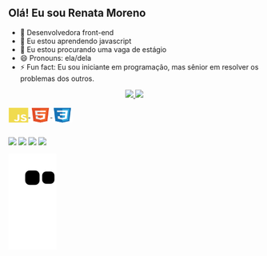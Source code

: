 ## Olá! Eu sou Renata Moreno

- 🔭 Desenvolvedora front-end
- 🌱 Eu estou aprendendo javascript
- 🤔 Eu estou procurando uma vaga de estágio
- 😄 Pronouns: ela/dela
- ⚡ Fun fact: Eu sou iniciante em programação, mas sênior em resolver os problemas dos outros.

<div align="center">
  <a href="https://github.com/Renata-Moreno">
  <img height="180em" src="https://github-readme-stats.vercel.app/api?username=Renata-Moreno&show_icons=true&theme=dark&include_all_commits=true&count_private=true"/>
  <img height="180em" src="https://github-readme-stats.vercel.app/api/top-langs/?username=Renata-Moreno&layout=compact&langs_count=7&theme=dark"/>
</div>

<div style="display: inline_block"><br>
  <img align="center" alt="Renata-Js" height="30" width="40" src="https://raw.githubusercontent.com/devicons/devicon/master/icons/javascript/javascript-plain.svg">
  <img align="center" alt="Renata-HTML" height="30" width="40" src="https://raw.githubusercontent.com/devicons/devicon/master/icons/html5/html5-original.svg">
  <img align="center" alt="Renata-CSS" height="30" width="40" src="https://raw.githubusercontent.com/devicons/devicon/master/icons/css3/css3-original.svg">
 </div>
 
 ##
 
 <div> 
  <a href="https://www.youtube.com/channel/UCv-oCRn_muwbyUTd4FS099g" target="_blank"><img src="https://img.shields.io/badge/YouTube-FF0000?style=for-the-badge&logo=youtube&logoColor=white" target="_blank"></a>
  <a href="https://instagram.com/renatamoreno43" target="_blank"><img src="https://img.shields.io/badge/Instagram-E4405F?style=for-the-badge&logo=instagram&logoColor=white" target="_blank"></a>
  <a href = "mailto:renata.renatamoreno43@gmail.com"><img src="https://img.shields.io/badge/Gmail-D14836?style=for-the-badge&logo=gmail&logoColor=white" target="_blank"></a>
  <a href="https://www.linkedin.com/in/renata-moreira-63a9494b/" target="_blank"><img src="https://img.shields.io/badge/LinkedIn-0077B5?style=for-the-badge&logo=linkedin&logoColor=white" target="_blank"></a> 
 
  ![Snake animation](https://github.com/rafaballerini/rafaballerini/blob/output/github-contribution-grid-snake.svg)
 
</div>
